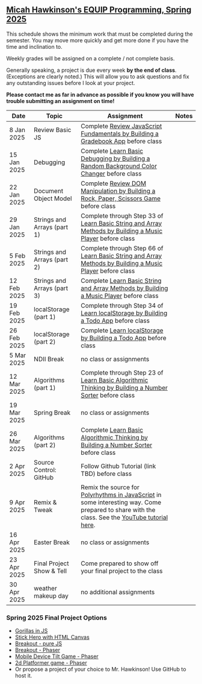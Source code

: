 [Micah Hawkinson's EQUIP Programming, Spring 2025](readme.md)
---

This schedule shows the minimum work that must be completed during the semester. You may move more quickly and get more done if you have the time and inclination to.

Weekly grades will be assigned on a complete / not complete basis. 

Generally speaking, a project is due every week **by the end of class**. (Exceptions are clearly noted.) This will allow you to ask questions and fix any outstanding issues before I look at your project.

**Please contact me as far in advance as possible if you know you will have trouble submitting an assignment on time!**

| Date | Topic | Assignment |Notes|
| ---  |  ---  | ---        | --- |
8 Jan 2025|Review Basic JS|Complete [Review JavaScript Fundamentals by Building a Gradebook App](https://www.freecodecamp.org/learn/javascript-algorithms-and-data-structures-v8/#review-js-fundamentals-by-building-a-gradebook-app) before class|
15 Jan 2025|Debugging|Complete [Learn Basic Debugging by Building a Random Background Color Changer](https://www.freecodecamp.org/learn/javascript-algorithms-and-data-structures-v8/#learn-basic-debugging-by-building-a-random-background-color-changer) before class|
22 Jan 2025|Document Object Model|Complete [Review DOM Manipulation by Building a Rock, Paper, Scissors Game](https://www.freecodecamp.org/learn/javascript-algorithms-and-data-structures-v8/#review-dom-manipulation-by-building-a-rock-paper-scissors-game) before class|
29 Jan 2025|Strings and Arrays (part 1)|Complete through Step 33 of [Learn Basic String and Array Methods by Building a Music Player](https://www.freecodecamp.org/learn/javascript-algorithms-and-data-structures-v8/#learn-basic-string-and-array-methods-by-building-a-music-player) before class|
5 Feb 2025|Strings and Arrays (part 2)|Complete through Step 66 of [Learn Basic String and Array Methods by Building a Music Player](https://www.freecodecamp.org/learn/javascript-algorithms-and-data-structures-v8/#learn-basic-string-and-array-methods-by-building-a-music-player) before class|
12 Feb 2025|Strings and Arrays (part 3)|Complete [Learn Basic String and Array Methods by Building a Music Player](https://www.freecodecamp.org/learn/javascript-algorithms-and-data-structures-v8/#learn-basic-string-and-array-methods-by-building-a-music-player) before class|
19 Feb 2025|localStorage (part 1)|Complete through Step 34 of [Learn localStorage by Building a Todo App](https://www.freecodecamp.org/learn/javascript-algorithms-and-data-structures-v8/#learn-localstorage-by-building-a-todo-app) before class|
26 Feb 2025|localStorage (part 2)|Complete [Learn localStorage by Building a Todo App](https://www.freecodecamp.org/learn/javascript-algorithms-and-data-structures-v8/#learn-localstorage-by-building-a-todo-app) before class|
5 Mar 2025|NDII Break|no class or assignments|
12 Mar 2025|Algorithms (part 1)|Complete through Step 23 of [Learn Basic Algorithmic Thinking by Building a Number Sorter](https://www.freecodecamp.org/learn/javascript-algorithms-and-data-structures-v8/#learn-basic-algorithmic-thinking-by-building-a-number-sorter) before class|
19 Mar 2025|Spring Break|no class or assignments|
26 Mar 2025|Algorithms (part 2)|Complete [Learn Basic Algorithmic Thinking by Building a Number Sorter](https://www.freecodecamp.org/learn/javascript-algorithms-and-data-structures-v8/#learn-basic-algorithmic-thinking-by-building-a-number-sorter) before class|
2 Apr 2025|Source Control: GitHub|Follow Github Tutorial (link TBD) before class|
9 Apr 2025|Remix & Tweak|Remix the source for [Polyrhythms in JavaScript](https://github.com/gniziemazity/polyrhythm) in some interesting way. Come prepared to share with the class. See the [YouTube tutorial here](https://www.youtube.com/watch?v=FFyuRzq0nsg).|
16 Apr 2025|Easter Break|no class or assignments|
23 Apr 2025|Final Project Show & Tell|Come prepared to show off your final project to the class|
30 Apr 2025|weather makeup day|no additional assignments|

### Spring 2025 Final Project Options
* [Gorillas in JS](https://www.freecodecamp.org/news/gorillas-game-in-javascript/)
* [Stick Hero with HTML Canvas](https://www.freecodecamp.org/news/javascript-game-tutorial-stick-hero-with-html-canvas/)
* [Breakout - pure JS](https://developer.mozilla.org/en-US/docs/Games/Tutorials/2D_Breakout_game_pure_JavaScript)
* [Breakout - Phaser](https://developer.mozilla.org/en-US/docs/Games/Tutorials/2D_breakout_game_Phaser)
* [Mobile Device Tilt Game - Phaser](https://developer.mozilla.org/en-US/docs/Games/Tutorials/HTML5_Gamedev_Phaser_Device_Orientation)
* [2d Platformer game - Phaser](https://mozdevs.github.io/html5-games-workshop/en/guides/platformer/start-here/)
* Or propose a project of your choice to Mr. Hawkinson! Use GitHub to host it.
